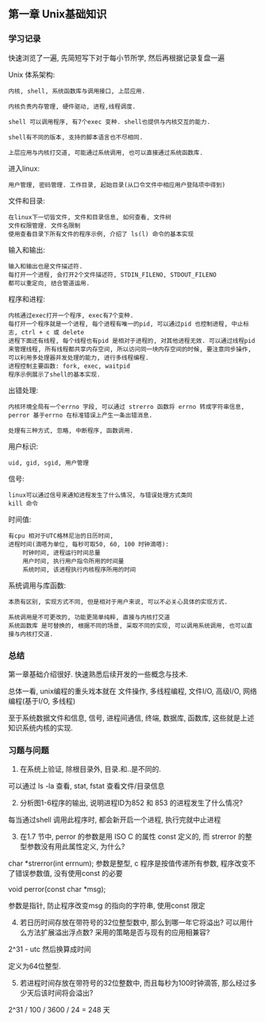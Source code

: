 
## 第一章 Unix基础知识

### 学习记录

快速浏览了一遍, 先简短写下对于每小节所学, 然后再根据记录复盘一遍

Unix 体系架构: 

	内核, shell, 系统函数库与调用接口, 上层应用. 

	内核负责内存管理, 硬件驱动, 进程,线程调度. 

	shell 可以调用程序, 有7个exec 变种. shell也提供与内核交互的能力. 

	shell有不同的版本, 支持的脚本语言也不尽相同. 

	上层应用与内核打交道, 可能通过系统调用, 也可以直接通过系统函数库. 

进入linux:
	
	用户管理, 密码管理. 工作目录, 起始目录(从口令文件中相应用户登陆项中得到)

文件和目录:

	在linux下一切皆文件, 文件和目录信息, 如何查看, 文件树
	文件权限管理. 文件名限制
	使用查看目录下所有文件的程序示例, 介绍了 ls(l) 命令的基本实现

输入和输出:
	
	输入和输出也是文件描述符. 
	每打开一个进程, 会打开2个文件描述符, STDIN_FILENO, STDOUT_FILENO
	都可以重定向, 结合管道运用. 

程序和进程:

	内核通过exec打开一个程序, exec有7个变种.
	每打开一个程序就是一个进程, 每个进程有唯一的pid, 可以通过pid 也控制进程, 中止标志, ctrl + c 或 delete 
	进程下面还有线程, 每个线程也有pid 是相对于进程的, 对其他进程无效. 可以通过线程pid 来管理线程, 所有线程都共享内存空间, 所以访问同一块内存空间的时候, 要注意同步操作, 可以利用多处理器并发处理的能力, 进行多线程编程. 
	进程控制主要函数: fork, exec, waitpid
	程序示例展示了shell的基本实现. 
	
出错处理: 

	内核环境全局有一个errno 字段, 可以通过 strerro 函数将 errno 转成字符串信息, perror 基于errno 在标准错误上产生一条出错消息. 

	处理有三种方式, 忽略, 中断程序, 函数调用. 

用户标识:

	uid, gid, sgid, 用户管理


信号:
	
	linux可以通过信号来通知进程发生了什么情况, 与错误处理方式类同
	kill 命令

时间值:

	有cpu 相对于UTC格林尼治的日历时间, 
	进程时间(滴嗒为单位, 每秒可取50, 60, 100 时钟滴嗒): 
		时钟时间, 进程运行时间总量
		用户时间, 执行用户指令所用的时间量
		系统时间, 该进程执行内核程序所用的时间

系统调用与库函数:

	本质有区别, 实现方式不同, 但是相对于用户来说, 可以不必关心具体的实现方式. 

	系统调用是不可更改的, 功能更简单纯粹, 直接与内核打交道
	系统函数库 是可替换的, 根据不同的场景, 采取不同的实现, 可以调用系统调用, 也可以直接与内核打交道. 

### 总结

第一章基础介绍很好. 快速熟悉后续开发的一些概念与技术. 

总体一看, unix编程的重头戏本就在 文件操作, 多线程编程, 文件I/O, 高级I/O, 网络编程(基于I/O, 多线程)

至于系统数据文件和信息, 信号, 进程间通信, 终端, 数据库, 函数库, 这些就是上述知识系统内核的实现. 

### 习题与问题

1. 在系统上验证, 除根目录外, 目录.和..是不同的.

可以通过 ls -la 查看, stat, fstat 查看文件/目录信息

2. 分析图1-6程序的输出, 说明进程ID为852 和 853 的进程发生了什么情况?

每当通过shell 调用此程序时, 都会新开启一个进程, 执行完就中止进程

3. 在1.7 节中, perror 的参数是用 ISO C 的属性 const 定义的, 而 strerror 的整型参数没有用此属性定义, 为什么?

char *strerror(int errnum);
参数是整型, c 程序是按值传递所有参数, 程序改变不了错误参数值, 没有使用const 的必要

void perror(const char *msg);

参数是指针, 防止程序改变msg 的指向的字符串, 使用const 限定

4. 若日历时间存放在带符号的32位整型数中, 那么到哪一年它将溢出? 可以用什么方法扩展溢出浮点数? 采用的策略是否与现有的应用相兼容?

2^31 - utc 然后换算成时间

定义为64位整型. 

5. 若进程时间存放在带符号的32位整数中, 而且每秒为100时钟滴答, 那么经过多少天后该时间将会溢出? 

2^31 / 100 / 3600 / 24 = 248 天
 
